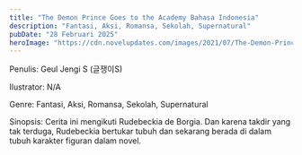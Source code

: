 ```yaml
---
title: "The Demon Prince Goes to the Academy Bahasa Indonesia"
description: "Fantasi, Aksi, Romansa, Sekolah, Supernatural"
pubDate: "28 Februari 2025"
heroImage: "https://cdn.novelupdates.com/images/2021/07/The-Demon-Prince-goes-to-the-Academy.jpeg"
---
```


Penulis: Geul Jengi S (글쟁이S)

Ilustrator: N/A

Genre: Fantasi, Aksi, Romansa, Sekolah, Supernatural

Sinopsis: Cerita ini mengikuti Rudebeckia de Borgia. Dan karena takdir yang tak terduga, Rudebeckia bertukar tubuh dan sekarang berada di dalam tubuh karakter figuran dalam novel.
